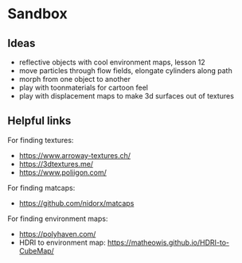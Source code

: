 # Sandbox

## Ideas

- reflective objects with cool environment maps, lesson 12
- move particles through flow fields, elongate cylinders along path
- morph from one object to another
- play with toonmaterials for cartoon feel
- play with displacement maps to make 3d surfaces out of textures

## Helpful links

For finding textures:

- https://www.arroway-textures.ch/
- https://3dtextures.me/
- https://www.poliigon.com/

For finding matcaps:

- https://github.com/nidorx/matcaps

For finding environment maps:

- https://polyhaven.com/
- HDRI to environment map: https://matheowis.github.io/HDRI-to-CubeMap/
